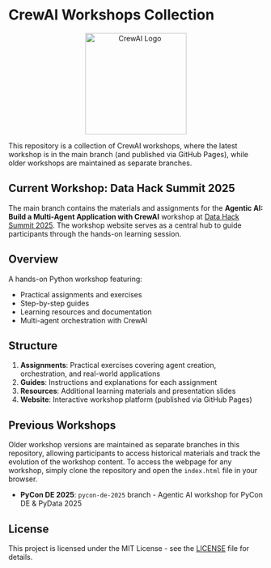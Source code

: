 # CrewAI Workshops Collection

<div align="center">
  <img src="public/favicon.png" alt="CrewAI Logo" width="200"/>
</div>

This repository is a collection of CrewAI workshops, where the latest workshop is in the main branch (and published via GitHub Pages), while older workshops are maintained as separate branches.

## Current Workshop: Data Hack Summit 2025

The main branch contains the materials and assignments for the **Agentic AI: Build a Multi-Agent Application with CrewAI** workshop at [Data Hack Summit 2025](https://www.analyticsvidhya.com/datahacksummit/). The workshop website serves as a central hub to guide participants through the hands-on learning session.

## Overview

A hands-on Python workshop featuring:
- Practical assignments and exercises
- Step-by-step guides
- Learning resources and documentation
- Multi-agent orchestration with CrewAI

## Structure

1. **Assignments**: Practical exercises covering agent creation, orchestration, and real-world applications
2. **Guides**: Instructions and explanations for each assignment
3. **Resources**: Additional learning materials and presentation slides
4. **Website**: Interactive workshop platform (published via GitHub Pages)

## Previous Workshops

Older workshop versions are maintained as separate branches in this repository, allowing participants to access historical materials and track the evolution of the workshop content. To access the webpage for any workshop, simply clone the repository and open the `index.html` file in your browser.

- **PyCon DE 2025**: `pycon-de-2025` branch - Agentic AI workshop for PyCon DE & PyData 2025

## License

This project is licensed under the MIT License - see the [LICENSE](LICENSE) file for details.
